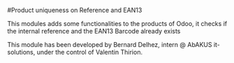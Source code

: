 #Product uniqueness on Reference and EAN13

This modules adds some functionalities to the products of Odoo, it checks if the internal reference and the EAN13 Barcode already exists

This module has been developed by Bernard Delhez, intern @ AbAKUS it-solutions, under the control of Valentin Thirion.
